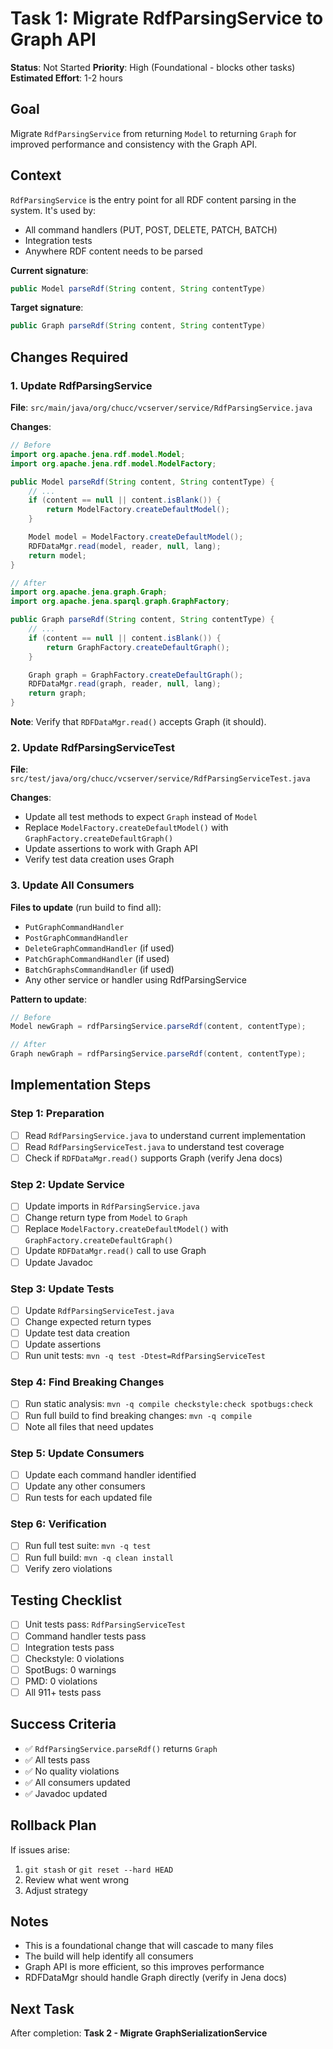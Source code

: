 # Task 1: Migrate RdfParsingService to Graph API

**Status**: Not Started
**Priority**: High (Foundational - blocks other tasks)
**Estimated Effort**: 1-2 hours

## Goal

Migrate `RdfParsingService` from returning `Model` to returning `Graph` for improved performance and consistency with the Graph API.

## Context

`RdfParsingService` is the entry point for all RDF content parsing in the system. It's used by:
- All command handlers (PUT, POST, DELETE, PATCH, BATCH)
- Integration tests
- Anywhere RDF content needs to be parsed

**Current signature**:
```java
public Model parseRdf(String content, String contentType)
```

**Target signature**:
```java
public Graph parseRdf(String content, String contentType)
```

## Changes Required

### 1. Update RdfParsingService

**File**: `src/main/java/org/chucc/vcserver/service/RdfParsingService.java`

**Changes**:
```java
// Before
import org.apache.jena.rdf.model.Model;
import org.apache.jena.rdf.model.ModelFactory;

public Model parseRdf(String content, String contentType) {
    // ...
    if (content == null || content.isBlank()) {
        return ModelFactory.createDefaultModel();
    }

    Model model = ModelFactory.createDefaultModel();
    RDFDataMgr.read(model, reader, null, lang);
    return model;
}

// After
import org.apache.jena.graph.Graph;
import org.apache.jena.sparql.graph.GraphFactory;

public Graph parseRdf(String content, String contentType) {
    // ...
    if (content == null || content.isBlank()) {
        return GraphFactory.createDefaultGraph();
    }

    Graph graph = GraphFactory.createDefaultGraph();
    RDFDataMgr.read(graph, reader, null, lang);
    return graph;
}
```

**Note**: Verify that `RDFDataMgr.read()` accepts Graph (it should).

### 2. Update RdfParsingServiceTest

**File**: `src/test/java/org/chucc/vcserver/service/RdfParsingServiceTest.java`

**Changes**:
- Update all test methods to expect `Graph` instead of `Model`
- Replace `ModelFactory.createDefaultModel()` with `GraphFactory.createDefaultGraph()`
- Update assertions to work with Graph API
- Verify test data creation uses Graph

### 3. Update All Consumers

**Files to update** (run build to find all):
- `PutGraphCommandHandler`
- `PostGraphCommandHandler`
- `DeleteGraphCommandHandler` (if used)
- `PatchGraphCommandHandler` (if used)
- `BatchGraphsCommandHandler` (if used)
- Any other service or handler using RdfParsingService

**Pattern to update**:
```java
// Before
Model newGraph = rdfParsingService.parseRdf(content, contentType);

// After
Graph newGraph = rdfParsingService.parseRdf(content, contentType);
```

## Implementation Steps

### Step 1: Preparation
- [ ] Read `RdfParsingService.java` to understand current implementation
- [ ] Read `RdfParsingServiceTest.java` to understand test coverage
- [ ] Check if `RDFDataMgr.read()` supports Graph (verify Jena docs)

### Step 2: Update Service
- [ ] Update imports in `RdfParsingService.java`
- [ ] Change return type from `Model` to `Graph`
- [ ] Replace `ModelFactory.createDefaultModel()` with `GraphFactory.createDefaultGraph()`
- [ ] Update `RDFDataMgr.read()` call to use Graph
- [ ] Update Javadoc

### Step 3: Update Tests
- [ ] Update `RdfParsingServiceTest.java`
- [ ] Change expected return types
- [ ] Update test data creation
- [ ] Update assertions
- [ ] Run unit tests: `mvn -q test -Dtest=RdfParsingServiceTest`

### Step 4: Find Breaking Changes
- [ ] Run static analysis: `mvn -q compile checkstyle:check spotbugs:check`
- [ ] Run full build to find breaking changes: `mvn -q compile`
- [ ] Note all files that need updates

### Step 5: Update Consumers
- [ ] Update each command handler identified
- [ ] Update any other consumers
- [ ] Run tests for each updated file

### Step 6: Verification
- [ ] Run full test suite: `mvn -q test`
- [ ] Run full build: `mvn -q clean install`
- [ ] Verify zero violations

## Testing Checklist

- [ ] Unit tests pass: `RdfParsingServiceTest`
- [ ] Command handler tests pass
- [ ] Integration tests pass
- [ ] Checkstyle: 0 violations
- [ ] SpotBugs: 0 warnings
- [ ] PMD: 0 violations
- [ ] All 911+ tests pass

## Success Criteria

- ✅ `RdfParsingService.parseRdf()` returns `Graph`
- ✅ All tests pass
- ✅ No quality violations
- ✅ All consumers updated
- ✅ Javadoc updated

## Rollback Plan

If issues arise:
1. `git stash` or `git reset --hard HEAD`
2. Review what went wrong
3. Adjust strategy

## Notes

- This is a foundational change that will cascade to many files
- The build will help identify all consumers
- Graph API is more efficient, so this improves performance
- RDFDataMgr should handle Graph directly (verify in Jena docs)

## Next Task

After completion: **Task 2 - Migrate GraphSerializationService**
